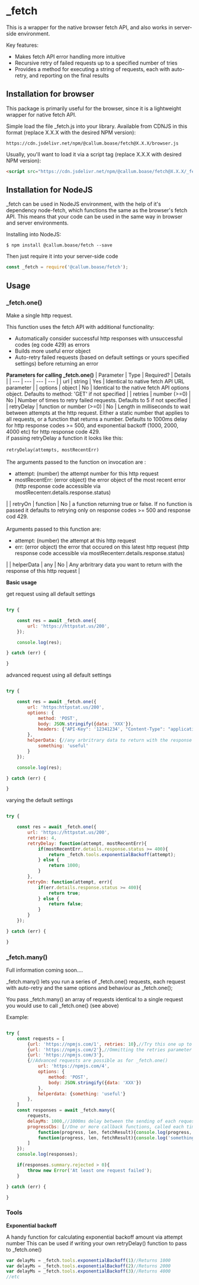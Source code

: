 # _fetch
This is a wrapper for the native browser fetch API, and also works in server-side environment.

Key features:
* Makes fetch API error handling more intuitive
* Recursive retry of failed requests up to a specified number of tries
* Provides a method for executing a string of requests, each with auto-retry, and reporting on the final results

## Installation for browser

This package is primarily useful for the browser, since it is a lightweight wrapper for native fetch API.

Simple load the file _fetch.js into your library. 
Available from CDNJS in this format (replace X.X.X with the desired NPM version):
```
https://cdn.jsdelivr.net/npm/@callum.boase/fetch@X.X.X/browser.js
```
Usually, you'll want to load it via a script tag (replace X.X.X with desired NPM version):
```html
<script src="https://cdn.jsdelivr.net/npm/@callum.boase/fetch@X.X.X/_fetch.js"></script>
```

## Installation for NodeJS

_fetch can be used in NodeJS environment, with the help of it's dependency node-fetch, which functions the same as the browser's fetch API.
This means that your code can be used in the same way in browser and server environments.

Installing into NodeJS:
```
$ npm install @callum.boase/fetch --save
```

Then just require it into your server-side code
```javascript
const _fetch = require('@callum.boase/fetch');
```

## Usage

### _fetch.one()

Make a single http request.

This function uses the fetch API with additional functionality:
* Automatically consider successful http responses with unsuccessful codes (eg code 429) as errors
* Builds more useful error object
* Auto-retry failed requests (based on default settings or yours specified settings) before returning an error

**Parameters for calling _fetch.one()**
| Parameter | Type | Required? | Details |
| --- | --- | --- | --- |
| url | string | Yes | Identical to native fetch API URL parameter |
| options | object | No | Identical to the native fetch API options object. Defaults to method: 'GET' if not specified |
| retries | number (>=0) | No | Number of times to retry failed requests. Defaults to 5 if not specified |
| retryDelay | function or number (>=0) | No | Length in milliseconds to wait between attempts at the http request. Either a static number that applies to all requests, or a function that returns a number. Defaults to 1000ms delay for http response codes >= 500, and exponential backoff (1000, 2000, 4000 etc) for http response code 429. <br> if passing retryDelay a function it looks like this:<br><br> ```retryDelay(attempts, mostRecentErr)```<br><br> The arguments passed to the function on invocation are :<ul><li>attempt: (number) the attempt number for this http request</li><li>mostRecentErr: (error object) the error object of the most recent error (http response code accessible via mostRecenterr.details.response.status)</li></ul> |
| retryOn | function | No | a function returning true or false. If no function is passed it defaults to retrying only on response codes >= 500 and response cod 429.<br><br> Arguments passed to this function are: <ul><li>attempt: (number) the attempt at this http request</li><li>err: (error object) the error that occured on this latest http request (http response code accessible via mostRecenterr.details.response.status)</li></ul> |
| helperData | any | No | Any arbritrary data you want to return with the response of this http request |

**Basic usage** 

get request using all default settings

```javascript

try {

    const res = await _fetch.one({
        url: 'https://httpstat.us/200',
    });

    console.log(res);

} catch (err) {

}

```

advanced request using all default settings

```javascript

try {

    const res = await _fetch.one({
        url: 'https:httpstat.us/200',
        options: {
            method: 'POST',
            body: JSON.stringify({data: 'XXX'}),
            headers: {"API-Key": '12341234', "Content-Type": "application/json"}
        },
        helperData: {//any arbritrary data to return with the response of this request
            something: 'useful'
        }
    });

    console.log(res);

} catch (err) {

}

```

varying the default settings

```javascript

try {

    const res = await _fetch.one({
        url: 'https://httpstat.us/200',
        retries: 4,
        retryDelay: function(attempt, mostRecentErr){
            if(mostRecentErr.details.response.status >= 400){
                return _fetch.tools.exponentialBackoff(attempt);
            } else {
                return 1000;
            }
        },
        retryOn: function(attempt, err){
            if(err.details.response.status >= 400){
                return true;
            } else {
                return false;
            }
        }
    });

} catch (err) {

}

```

### _fetch.many()

Full information coming soon....

_fetch.many() lets you run a series of _fetch.one() requests, each request with auto-retry and the same options and behaviour as _fetch.one();

You pass _fetch.many() an array of requests identical to a single request you would use to call _fetch.one() (see above)

Example:
```javascript

try {
    const requests = [
        {url: 'https://npmjs.com/1', retries: 10},//Try this one up to 10 times
        {url: 'https://npmjs.com/2'},//Ommitting the retries parameter makes it use default tries
        {url: 'https://npmjs.com/3'},
        {//Advanced requests are possible as for _fetch.one()
            url: 'https://npmjs.com/4',
            options: {
                method: 'POST', 
                body: JSON.stringify({data: 'XXX'})
            },
            helperdata: {something: 'useful'}
        },
    ]
    const responses = await _fetch.many({
        requests,
        delayMs: 1000,//1000ms delay between the sending of each request
        progressCbs: [//One or more callback functions, called each time a request finishes (after all retries)
            function(progress, len, fetchResult){console.log(progress, len, fetchResult)},
            function(progress, len, fetchResult){console.log('something else')}
        ]
    });
    console.log(responses);

    if(responses.summary.rejected > 0){
        throw new Error('At least one request failed');
    }

} catch (err) {

}

```

### Tools

**Exponential backoff**

A handy function for calculating exponential backoff amount via attempt number
This can be used if writing your own retryDelay() function to pass to _fetch.one()

```javascript
var delayMs = _fetch.tools.exponentialBackoff(1)//Returns 1000
var delayMs = _fetch.tools.exponentialBackoff(2)//Returns 2000
var delayMs = _fetch.tools.exponentialBackoff(3)//Returns 4000
//etc
```
